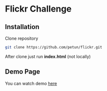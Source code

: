 # Flickr Challenge
## Installation
Clone repository 
```sh
git clone https://github.com/petun/flickr.git
```
After clone just run **index.html** (not locally)



## Demo Page
You can watch demo [here](http://dv.petun.ru/flickr/)

